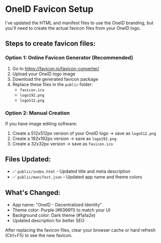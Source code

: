 # OneID Favicon Setup

I've updated the HTML and manifest files to use the OneID branding, but you'll need to create the actual favicon files from your OneID logo.

## Steps to create favicon files:

### Option 1: Online Favicon Generator (Recommended)
1. Go to https://favicon.io/favicon-converter/
2. Upload your OneID logo image
3. Download the generated favicon package
4. Replace these files in the `public` folder:
   - `favicon.ico`
   - `logo192.png` 
   - `logo512.png`

### Option 2: Manual Creation
If you have image editing software:
1. Create a 512x512px version of your OneID logo → save as `logo512.png`
2. Create a 192x192px version → save as `logo192.png`
3. Create a 32x32px version → save as `favicon.ico`

## Files Updated:
- ✅ `public/index.html` - Updated title and meta description
- ✅ `public/manifest.json` - Updated app name and theme colors

## What's Changed:
- App name: "OneID - Decentralized Identity"
- Theme color: Purple (#6366f1) to match your UI
- Background color: Dark theme (#1a1a2e)
- Updated description for better SEO

After replacing the favicon files, clear your browser cache or hard refresh (Ctrl+F5) to see the new favicon.
